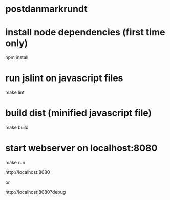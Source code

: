 postdanmarkrundt
================

# install node dependencies (first time only)
npm install

# run jslint on javascript files
make lint

# build dist (minified javascript file)
make build

# start webserver on localhost:8080
make run

http://localhost:8080

or 

http://localhost:8080?debug
